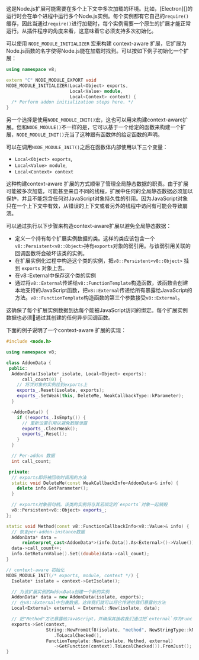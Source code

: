 这是Node.js扩展可能需要在多个上下文中多次加载的环境。比如，[Electron][]的运行时会在单个进程中运行多个Node.js实例。每个实例都有它自己的`require()`缓存，因此当通过`require()`进行加载时，每个实例需要一个原生的扩展才能正常运行。从插件程序的角度来看，这意味着它必须支持多次初始化。

可以使用 `NODE_MODULE_INITIALIZER` 宏来构建 context-aware 扩展，它扩展为Node.js函数的名字使得Node.js能在加载时找到。可以按如下例子初始化一个扩展：

```cpp
using namespace v8;

extern "C" NODE_MODULE_EXPORT void
NODE_MODULE_INITIALIZER(Local<Object> exports,
                        Local<Value> module,
                        Local<Context> context) {
  /* Perform addon initialization steps here. */
}
```

另一个选择是使用`NODE_MODULE_INIT()`宏，这也可以用来构建context-aware扩展。但和`NODE_MODULE()`不一样的是，它可以基于一个给定的函数来构建一个扩展，`NODE_MODULE_INIT()`充当了这种跟有函数体的给定函数的声明。

可以在调用`NODE_MODULE_INIT()`之后在函数体内部使用以下三个变量：
* `Local<Object> exports`,
* `Local<Value> module`,
* `Local<Context> context`

这种构建context-aware 扩展的方式顺带了管理全局静态数据的职责。由于扩展可能被多次加载，可能甚至来自不同的线程，扩展中任何的全局静态数据必须加以保护，并且不能包含任何对JavaScript对象持久性的引用。因为JavaScript对象只在一个上下文中有效，从错误的上下文或者另外的线程中访问有可能会导致崩溃。

可以通过执行以下步骤来构造context-aware扩展以避免全局静态数据：

* 定义一个持有每个扩展实例数据的类。这样的类应该包含一个`v8::Persistent<v8::Object>`持有`exports`对象的弱引用。与该弱引用关联的回调函数将会破坏该类的实例。
* 在扩展实例化过程中构造这个类的实例，把`v8::Persistent<v8::Object>` 挂到 `exports` 对象上去。
* 在v8::External中保存这个类的实例
* 通过将`v8::External`传递给`v8::FunctionTemplate`构造函数，该函数会创建本地支持的JavaScript函数，把`v8::External`传递给所有暴露给JavaScript的方法。`v8::FunctionTemplate`构造函数的第三个参数接受`v8::External`。

这确保了每个扩展实例数据到达每个能被JavaScript访问的绑定。每个扩展实例数据也必须通过其创建的任何异步回调函数。

下面的例子说明了一个context-aware 扩展的实现：

```cpp
#include <node.h>

using namespace v8;

class AddonData {
 public:
  AddonData(Isolate* isolate, Local<Object> exports):
      call_count(0) {
    // 将次对象的实例挂到exports上
    exports_.Reset(isolate, exports);
    exports_.SetWeak(this, DeleteMe, WeakCallbackType::kParameter);
  }

  ~AddonData() {
    if (!exports_.IsEmpty()) {
      // 重新设置引用以避免数据泄露
      exports_.ClearWeak();
      exports_.Reset();
    }
  }

  // Per-addon 数据
  int call_count;

 private:
  // exports即将被回收时调用的方法
  static void DeleteMe(const WeakCallbackInfo<AddonData>& info) {
    delete info.GetParameter();
  }

  // exports对象弱句柄。该类的实例将与其若绑定的`exports`对象一起销毁
  v8::Persistent<v8::Object> exports_;
};

static void Method(const v8::FunctionCallbackInfo<v8::Value>& info) {
  // 恢复per-addon-instance数据
  AddonData* data =
      reinterpret_cast<AddonData*>(info.Data().As<External>()->Value());
  data->call_count++;
  info.GetReturnValue().Set((double)data->call_count);
}

// context-aware 初始化
NODE_MODULE_INIT(/* exports, module, context */) {
  Isolate* isolate = context->GetIsolate();

  // 为该扩展实例的AddonData创建一个新的实例
  AddonData* data = new AddonData(isolate, exports);
  // 在v8::External中包裹数据，这样我们就可以将它传递给我们暴露的方法
  Local<External> external = External::New(isolate, data);

  // 把"Method"方法暴露给JavaScript，并确保其接收我们通过把`external`作为FunctionTemplate构造函数第三个参数时创建的    per-addon-instance数据
  exports->Set(context,
               String::NewFromUtf8(isolate, "method", NewStringType::kNormal)
                  .ToLocalChecked(),
               FunctionTemplate::New(isolate, Method, external)
                  ->GetFunction(context).ToLocalChecked()).FromJust();
}
```

